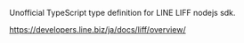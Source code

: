 Unofficial TypeScript type definition for LINE LIFF nodejs sdk.

https://developers.line.biz/ja/docs/liff/overview/
